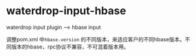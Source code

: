 # waterdrop-input-hbase
waterdrop input plugin --> hbase input

调整pom.xml 中`hbase.version` 的不同版本，来适应客户的不同hbase版本。不同版本的hbase，rpc协议不兼容，不可混着版本用。
